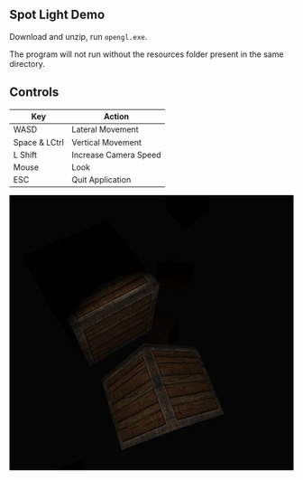 ## Spot Light Demo

Download and unzip, run `opengl.exe`.

The program will not run without the resources folder present in the same directory.

## Controls
| Key            | Action                |
|----------------|-----------------------|
| WASD           | Lateral Movement      |
| Space &  LCtrl | Vertical Movement     |
| L Shift        | Increase Camera Speed |
| Mouse          | Look                  |
| ESC            | Quit Application      |

![image](../../../progress/spot_light.jpg)